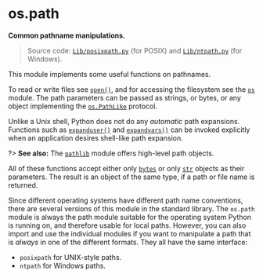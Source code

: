 # os.path

**Common pathname manipulations.**

> Source code: [`Lib/posixpath.py`](https://github.com/python/cpython/tree/3.13/Lib/posixpath.py) (for POSIX) and [`Lib/ntpath.py`](https://github.com/python/cpython/tree/3.13/Lib/ntpath.py) (for Windows).

This module implements some useful functions on pathnames.

To read or write files see [`open()`](/built-in-functions/open.md), and for accessing the filesystem see the [`os`](/modules/os/) module. The path parameters can be passed as strings, or bytes, or any object implementing the [`os.PathLike`](/modules/os/PathLike.md) protocol.

Unlike a Unix shell, Python does not do any *automatic* path expansions. Functions such as [`expanduser()`](/modules/os/path/expanduser.md) and [`expandvars()`](/modules/os/path/expandvars.md) can be invoked explicitly when an application desires shell-like path expansion.

?> **See also:** The [`pathlib`](/modules/pathlib/) module offers high-level path objects.

All of these functions accept either only [`bytes`](/built-in-types/bytes/) or only [`str`](/built-in-types/str/) objects as their parameters. The result is an object of the same type, if a path or file name is returned.

Since different operating systems have different path name conventions, there are several versions of this module in the standard library. The `os.path` module is always the path module suitable for the operating system Python is running on, and therefore usable for local paths. However, you can also import and use the individual modules if you want to manipulate a path that is *always* in one of the different formats. They all have the same interface:

- `posixpath` for UNIX-style paths.
- `ntpath` for Windows paths.